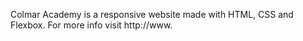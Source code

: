 Colmar Academy is a responsive website made with HTML, CSS and Flexbox. For more info visit http://www.
